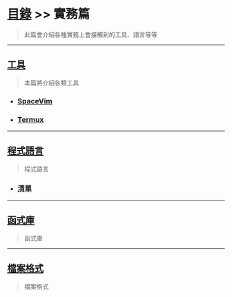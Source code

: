 # [目錄](../) >> 實務篇
> 此篇會介紹各種實務上會接觸到的工具、語言等等

---

## [工具](./tool/)
> 本篇將介紹各類工具

* ### [SpaceVim](./tool/spacevim/)

* ### [Termux](./tool/termux/)

---

## [程式語言](./programming_language/)
> 程式語言

* ### [清單](./programming_language/清單/)
---

## [函式庫](./library/)
> 函式庫

---

## [檔案格式](./file_format/)
> 檔案格式
